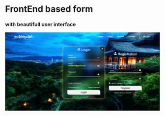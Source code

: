 # FrontEnd based form 

### with beautifull user interface

![Demo App](https://github.com/KasavRushikesh09/frontend-form/blob/main/Screenshot%202025-01-28%20215520.png)
